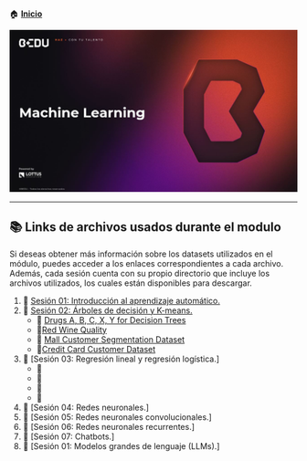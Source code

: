 🏠 [**Inicio**](../Readme.md)

<div align="center">
    <img src="../BEDU.JPG">
</div>

---


## 📚 Links de archivos usados durante el modulo

Si deseas obtener más información sobre los datasets utilizados en el módulo, puedes acceder a los enlaces correspondientes a cada archivo. Además, cada sesión cuenta con su propio directorio que incluye los archivos utilizados, los cuales están disponibles para descargar.

1. 📁 [Sesión 01: Introducción al aprendizaje automático.](../Sesión-01/)
2. 📁 [Sesión 02: Árboles de decisión y K-means.](../Sesión-02/)
   - 🔗 [Drugs A, B, C, X, Y for Decision Trees](https://www.kaggle.com/datasets/pablomgomez21/drugs-a-b-c-x-y-for-decision-trees)
   - 🔗[Red Wine Quality](https://www.kaggle.com/datasets/uciml/red-wine-quality-cortez-et-al-2009)
   - 🔗 [Mall Customer Segmentation Dataset](https://www.kaggle.com/datasets/vjchoudhary7/customer-segmentation-tutorial-in-python)
   - 🔗[Credit Card Customer Dataset](https://www.kaggle.com/datasets/aryashah2k/credit-card-customer-data)
3. 📁 [Sesión 03: Regresión lineal y regresión logística.]
   - 🔗 []()
   - 🔗 []()
   - 🔗 []()
   - 🔗 []()
4. 📁 [Sesión 04: Redes neuronales.]
5. 📁 [Sesión 05: Redes neuronales convolucionales.]
6. 📁 [Sesión 06: Redes neuronales recurrentes.]
7. 📁 [Sesión 07: Chatbots.]
8. 📁 [Sesión 01: Modelos grandes de lenguaje (LLMs).]
